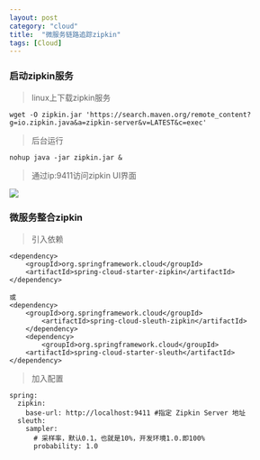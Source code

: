 ```yaml
---
layout: post
category: "cloud"
title:  "微服务链路追踪zipkin"
tags: [Cloud]
---
```



###  启动zipkin服务 

> linux上下载zipkin服务  

	wget -O zipkin.jar 'https://search.maven.org/remote_content?g=io.zipkin.java&a=zipkin-server&v=LATEST&c=exec'  


> 后台运行  

	nohup java -jar zipkin.jar &



> 通过ip:9411访问zipkin UI界面  


![](https://i.imgur.com/x5ZpOWm.png)  

<!-- more -->

###  微服务整合zipkin



> 引入依赖  

	<dependency>
	  	<groupId>org.springframework.cloud</groupId>
		<artifactId>spring-cloud-starter-zipkin</artifactId>
	</dependency>

	或
	<dependency>
	    <groupId>org.springframework.cloud</groupId>
		    <artifactId>spring-cloud-sleuth-zipkin</artifactId>
		</dependency>
		<dependency>
	   		<groupId>org.springframework.cloud</groupId>
	    <artifactId>spring-cloud-starter-sleuth</artifactId>
	</dependency>




> 加入配置  
	
	spring:
	  zipkin:
	    base-url: http://localhost:9411 #指定 Zipkin Server 地址
	  sleuth:
	    sampler:
	      # 采样率，默认0.1，也就是10%，开发环境1.0.即100%
	      probability: 1.0